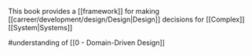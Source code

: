 This book provides a [[framework]] for making [[carreer/development/design/Design|Design]] decisions for [[Complex]] [[System|Systems]]

#understanding of [[0 - Domain-Driven Design]]
